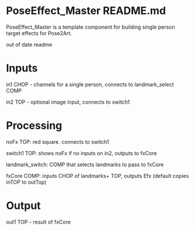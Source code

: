 # PoseEffect_Master README.md

PoseEffect_Master is a template component  for building single person target effects for Pose2Art.

out of date readme

# Inputs

in1 CHOP - channels for a single person, connects to landmark_select COMP

in2 TOP - optional image input, connects to switch1

# Processing

noFx TOP: red square. connects to switch1

switch1 TOP:  shows noFx if no inputs on in2, outputs to fxCore

landmark_switch: COMP that selects landmarks to pass to fxCore

fxCore COMP: inputs CHOP of landmarks+ TOP, outputs Efx (default copies inTOP to outTop)

# Output

out1 TOP - result of fxCore